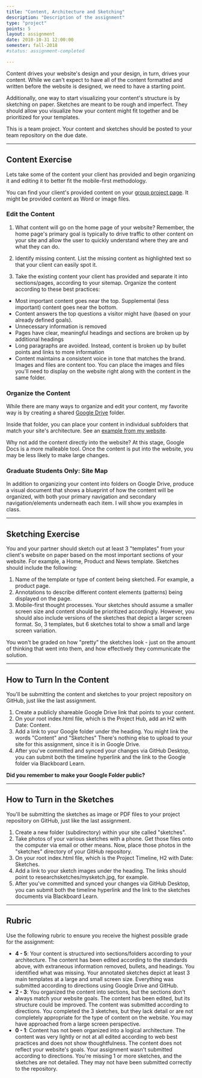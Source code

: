 ```yaml
---
title: "Content, Architecture and Sketching"
description: "Description of the assignment"
type: "project"
points: 5
layout: assignment
date: 2018-10-31 12:00:00
semester: fall-2018
#status: assignment-completed

---
```


Content drives your website's design and your design, in turn, drives your content.  While we can't expect to have all of the content formatted and written before the website is designed, we need to have a starting point.

Additionally, one way to start visualizing your content's structure is by sketching on paper.  Sketches are meant to be rough and imperfect.  They should allow you visualize how your content might fit together and be prioritized for your templates.

This is a team project.  Your content and sketches should be posted to your team repository on the due date.

---

## Content Exercise

Lets take some of the content your client has provided and begin organizing it and editing it to better fit the mobile-first methodology.

You can find your client's provided content on your [group project page](/class/groups). It might be provided content as Word or image files.

### Edit the Content

1.  What content will go on the home page of your website?  Remember, the home page's primary goal is typically to drive traffic to other content on your site and allow the user to quickly understand where they are and what they can do.

2.  Identify missing content.  List the missing content as highlighted text so that your client can easily spot it.

3.  Take the existing content your client has provided and separate it into sections/pages, according to your sitemap.  Organize the content according to these best practices:

* Most important content goes near the top.  Supplemental (less important) content goes near the bottom.
* Content answers the top questions a visitor might have (based on your already defined goals).  
* Unnecessary information is removed
* Pages have clear, meaningful headings and sections are broken up by additional headings
* Long paragraphs are avoided.  Instead, content is broken up by bullet points and links to more information
* Content maintains a consistent voice in tone that matches the brand.
Images and files are content too.  You can place the images and files you'll need to display on the website right along with the content in the same folder.


### Organize the Content

While there are many ways to organize and edit your content, my favorite way is by creating a shared [Google Drive](http://drive.google.com) folder.  

Inside that folder, you can place your content in individual subfolders that match your site's architecture. See an [example from my website](https://drive.google.com/drive/u/0/folders/0ByszO_oMfCZuQU1hN2xnYm9PeEk).

Why not add the content directly into the website?  At this stage, Google Docs is a more malleable tool.  Once the content is put into the website, you may be less likely to make large changes.

### Graduate Students Only: Site Map

In addition to organizing your content into folders on Google Drive, produce a visual document that shows a blueprint of how the content will be organized, with both your primary navigation and secondary navigation/elements underneath each item.  I will show you examples in class.

---

## Sketching Exercise

You and your partner should sketch out at least 3 "templates" from your client's website on paper based on the most important sections of your website.  For example, a Home, Product and News template. Sketches should include the following:

1.  Name of the template or type of content being sketched.  For example, a product page.
2.  Annotations to describe different content elements (patterns) being displayed on the page.
3.  Mobile-first thought processes.  Your sketches should assume a smaller screen size and content should be prioritized accordingly.  However, you should also include versions of the sketches that depict a larger screen format.  So, 3 templates, but 6 sketches total to show a small and large screen variation.

You won't be graded on how "pretty" the sketches look - just on the amount of thinking that went into them, and how effectively they communicate the solution.

---

## How to Turn In the Content

You'll be submitting the content and sketches to your project repository on GitHub, just like the last assignment.  

1.  Create a publicly shareable Google Drive link that points to your content.
2.  On your root index.html file, which is the Project Hub, add an H2 with Date: Content.
3.  Add a link to your Google folder under the heading.  You might link the words "Content" and "Sketches"  There's nothing else to upload to your site for this assignment, since it is in Google Drive.
4.  After you've committed and synced your changes via GitHub Desktop, you can submit both the timeline hyperlink and the link to the Google folder via Blackboard Learn.

**Did you remember to make your Google Folder public?**

---

## How to Turn in the Sketches
You'll be submitting the sketches as image or PDF files to your project repository on GitHub, just like the last assignment.  

1.  Create a new folder (subdirectory) within your site called "sketches".
2.  Take photos of your various sketches with a phone.  Get those files onto the computer via email or other means.  Now, place those photos in the "sketches" directory of your GitHub repository.
3.  On your root index.html file, which is the Project Timeline, H2 with Date: Sketches.
6.  Add a link to your sketch images under the heading.  The links should point to researchsketches/mysketch.jpg, for example.
7.  After you've committed and synced your changes via GitHub Desktop, you can submit both the timeline hyperlink and the link to the sketches documents via Blackboard Learn.

---

## Rubric

Use the following rubric to ensure you receive the highest possible grade for the assignment:

* **4 - 5**: Your content is structured into sections/folders according to your architecture.  The content has been edited according to the standards above, with extraneous information removed, bullets, and headings.  You identified what was missing.  Your annotated sketches depict at least 3 main templates at a large and small screen size.  Everything was submitted according to directions using Google Drive and GitHub.
* **2 - 3**: You organized the content into sections, but the sections don't always match your website goals.  The content has been edited, but its structure could be improved. The content was submitted according to directions.  You completed the 3 sketches, but they lack detail or are not completely appropriate for the type of content on the website.  You may have approached from a large screen perspective.  
* **0 - 1**: Content has not been organized into a logical architecture.  The content was very lightly or not at all edited according to web best practices and does not show thoughtfulness.  The content does not reflect your website's goals.  Your assignment wasn't submitted according to directions.  You're missing 1 or more sketches, and the sketches are not detailed.  They may not have been submitted correctly to the repository.
